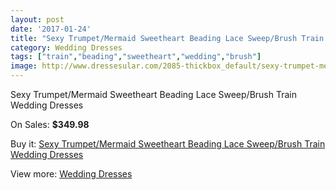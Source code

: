 ```yaml
---
layout: post
date: '2017-01-24'
title: "Sexy Trumpet/Mermaid Sweetheart Beading Lace Sweep/Brush Train Wedding Dresses"
category: Wedding Dresses
tags: ["train","beading","sweetheart","wedding","brush"]
image: http://www.dressesular.com/2085-thickbox_default/sexy-trumpet-mermaid-sweetheart-beading-lace-sweep-brush-train-wedding-dresses.jpg
---
```

Sexy Trumpet/Mermaid Sweetheart Beading Lace Sweep/Brush Train Wedding Dresses

On Sales: **$349.98**
<a href="https://www.dressesular.com/wedding-dresses/783-sexy-trumpet-mermaid-sweetheart-beading-lace-sweep-brush-train-wedding-dresses.html"><amp-img layout="responsive" width="600" height="600" src="//www.dressesular.com/2085-thickbox_default/sexy-trumpet-mermaid-sweetheart-beading-lace-sweep-brush-train-wedding-dresses.jpg" alt="Sexy Trumpet/Mermaid Sweetheart Beading Lace Sweep/Brush Train Wedding Dresses 0" /></a>
<a href="https://www.dressesular.com/wedding-dresses/783-sexy-trumpet-mermaid-sweetheart-beading-lace-sweep-brush-train-wedding-dresses.html"><amp-img layout="responsive" width="600" height="600" src="//www.dressesular.com/2086-thickbox_default/sexy-trumpet-mermaid-sweetheart-beading-lace-sweep-brush-train-wedding-dresses.jpg" alt="Sexy Trumpet/Mermaid Sweetheart Beading Lace Sweep/Brush Train Wedding Dresses 1" /></a>

Buy it: [Sexy Trumpet/Mermaid Sweetheart Beading Lace Sweep/Brush Train Wedding Dresses](https://www.dressesular.com/wedding-dresses/783-sexy-trumpet-mermaid-sweetheart-beading-lace-sweep-brush-train-wedding-dresses.html "Sexy Trumpet/Mermaid Sweetheart Beading Lace Sweep/Brush Train Wedding Dresses")

View more: [Wedding Dresses](https://www.dressesular.com/3-wedding-dresses "Wedding Dresses")